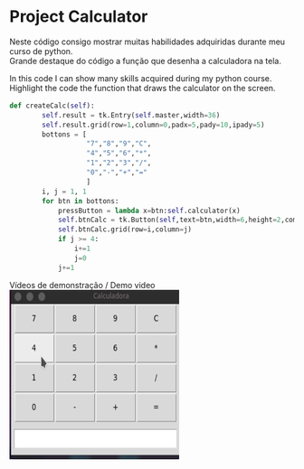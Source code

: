 # Project Calculator

Neste código consigo mostrar muitas habilidades adquiridas durante meu curso de python.  
Grande destaque do código a função que desenha a calculadora na tela.

In this code I can show many skills acquired during my python course.
Highlight the code the function that draws the calculator on the screen.
```python
def createCalc(self):
        self.result = tk.Entry(self.master,width=36)
        self.result.grid(row=1,column=0,padx=5,pady=10,ipady=5)    
        bottons = [
                   "7","8","9","C",
                   "4","5","6","*",
                   "1","2","3","/",
                   "0","-","+","="
                   ]
        i, j = 1, 1
        for btn in bottons:
            pressButton = lambda x=btn:self.calculator(x)
            self.btnCalc = tk.Button(self,text=btn,width=6,height=2,command=pressButton)
            self.btnCalc.grid(row=i,column=j)
            if j >= 4:   
                i+=1
                j=0                        
            j+=1
```
 
Vídeos de demonstração / Demo video
<img src="img/CalculadoraTk.gif" height="300" width="300"/>


